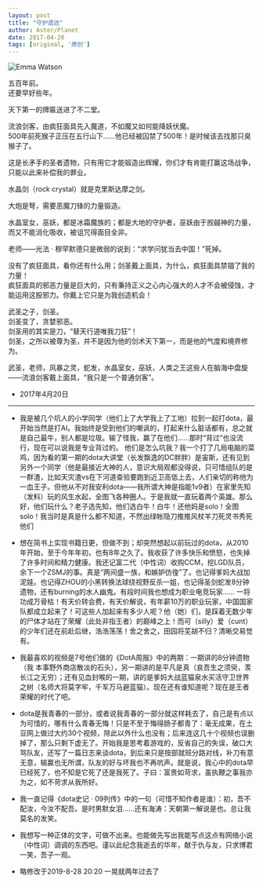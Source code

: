 ```yaml
---
layout: post
title: "守护遗迹"
author: Aster/Planet
date: 2017-04-20
tags: [original, '原创']
---
```


![Emma Watson](http://upload-images.jianshu.io/upload_images/5674982-fd53790d8ff17b64.gif?imageMogr2/auto-orient/strip)


五百年前。  
还要早好些年。  

天下第一的牌匾送进了不二堂。  

流浪剑客，由疯狂面具先入魔道，不如魔又如何能降妖伏魔。  
500年前死猴子正压在五行山下……他已经被囚禁了500年！是时候该去找那只臭猴子了。  

这是长矛手的圣者遗物，只有用它才能锻造出辉耀，你们才有肯能打赢这场战争，只能以此来补偿我的罪业。  

水晶剑（rock crystal）就是克里斯达摩之剑。  

大炮是弩，需要恶魔刀锋的力量锻造。  

水晶室女，巫妖，都是冰霜魔族的；都是大地的守护者，巫妖由于觊觎神的力量，而又不能消化吸收，被诅咒得面目全非。  

老师——光法 · 穆罕默德只是微弱的说到：“求学问犹当去中国！”死掉。  

没有了疯狂面具，看你还有什么用；剑圣戴上面具，为什么，疯狂面具禁锢了我的力量！  
疯狂面具的邪恶力量是巨大的，只有秉持正义之心内心强大的人才不会被侵蚀，才能运用这股邪力。你戴上它只是为我创造机会！  

武圣之子，剑圣。  
剑圣变了，贪婪邪恶。  
剑圣用的其实是刀，“替天行道唯我刀狂”！  
剑圣，之所以被尊为圣，并不是因为他的剑术天下第一，而是他的气度和境界修为。  

武圣，老师，风暴之灵，蛇发，水晶室女，巫妖，人类之王这些人在脑海中盘旋——流浪剑客戴上面具，“我只是一个普通剑客”。  

- 2017年4月20日
* * *  
- 我是被几个坑人的小学同学（他们上了大学我上了工地）拉到一起打dota，最开始当然是打AI。我始终是受到他们的嘲讽的，打起来什么脏话都有，总之就是自己最牛，别人都是垃圾。输了怪我，赢了在他们……那时“背过”也没流行，现在可以说我是专业背过的。
他们是怎么坑我？我一个打了几局电脑的菜鸡，因为看的第一期的dota大讲堂（长发飘逸的DC胖胖）是宙斯，还有见到另外一个同学（他是最接近大神的人，意识大局观都没得说，只可惜组队的是一群渣，比如天灾渣vs在下河道查验要跑到近卫高低上去，人们亲切的称他为一血王子。但他从不对我安利dota——我所谓大神是指能1v9者）在家里先知（发料）玩的风生水起，全图飞各种圈人。于是我就一直玩着两个英雄。那么好，他们玩什么？老子选先知，他们选白牛！白牛！还他妈是solo！全图solo！我当时是真是什么都不知道，不然出绿帐隐刀推推风杖羊刀死灵书秀死他们
- 想在简书上实现书籍日更，但做不到；却突然想起以前玩过的dota，从2010年开始，至于今年年初，也有8年之久了。我收获了许多快乐和愤怒，也失掉了许多时间和精力健康。我还记富二代（中性词）收购CCM，挖LGD队员，余下一个ZSMJ的事。真是“两间盛一族，和嫉妒彷徨”了。也记得爹妈大战加泥娃。也记得ZHOU的小黑转换法球绕视野反杀一姐，也记得圣剑蛇发8分钟遗物，还有burning的水人幽鬼。有段时间我也想成为职业电竞玩家……
一将功成万骨枯！有天价转会费，有天价解说，有年薪10万的职业玩家，中国国家队都成立起来了！可这些人加起来有多少人呢？他（她）们，是踩着无数少年的尸体才站在了荣耀（此处非指王者）的巅峰之上！而可（silly）爱（cunt）的少年们还在前赴后继，浩浩荡荡！舍之舍之，田园将芜胡不归？清晰交易觉有。
- 我最喜欢的视频是7号他们做的《DotA周报》中的两期：一期讲的8分钟遗物（我 本事野外商店散淡的石头），另一期讲的是平凡是真（哀吾生之须臾，羡长江之无穷）；还有见血封喉的一期，讲的是爹妈大战蓝猫泉水买活守卫世界之树（名师大将莫字牢，千军万马避蓝猫）。现在还有谁知道呢？现在是王者荣耀的时代了吧。
- dota是我青春的一部分，或者说我青春的一部分就这样耗去了，自己是有点以为可惜的，哪有什么青春无悔！只是不至于悔得肠子都青了：毫无成果，在土豆网上做过大约30个视频，除此以外什么也没有；后来连这几十个视频也误删掉了，那么只剩下虚无了。开始我是思考着游戏的，反省自己的失误，破口大骂队友，还写了一篇日志来谈dota，到后来只是按部就班分路对线，补刀有意无意，输赢也无所谓，队友的好与坏我也不再吭声。就是说，我心中的dota早已经死了，也不知是它死了还是我死了。子曰：富贵如苛求，虽执鞭之事我亦为之，如不苛求从我所好。
- 我一直记得《dota史记 · 09列传》中的一句（可惜不知作者是谁）：初，吾不配汝，今汝不配吾。是时男默女泪……还有海涛：天朝第一解说是也。总让我莫名的发笑。
- 我想写一种正体的文字，可做不出来。也能做先写出我能写点这点有网络小说（中性词）调调的东西吧。谨以此纪念我逝去的华年，献于仇与友，只求博君一笑，吾子一观。

- 略修改于2019-8-28 20:20 一晃就两年过去了  

